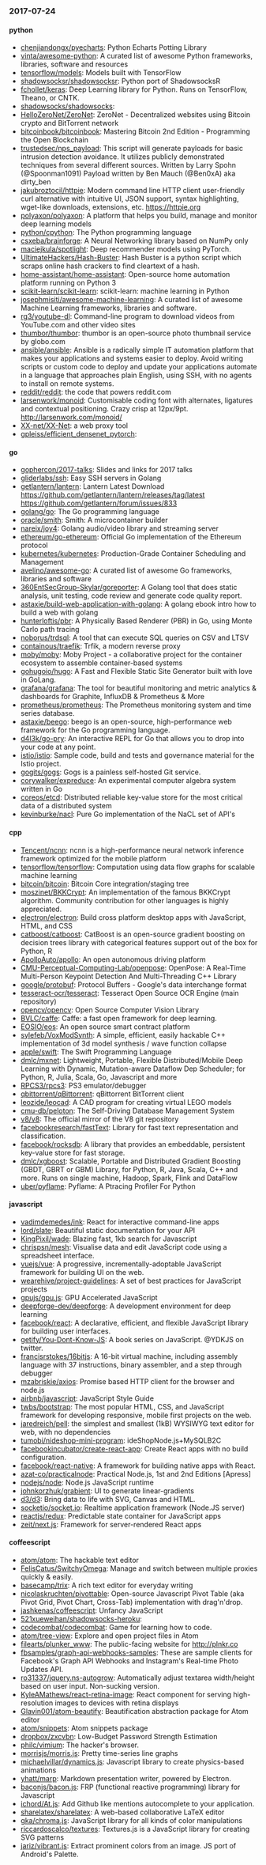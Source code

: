 ### 2017-07-24

#### python
* [chenjiandongx/pyecharts](https://github.com/chenjiandongx/pyecharts): Python Echarts Potting Library
* [vinta/awesome-python](https://github.com/vinta/awesome-python): A curated list of awesome Python frameworks, libraries, software and resources
* [tensorflow/models](https://github.com/tensorflow/models): Models built with TensorFlow
* [shadowsocksr/shadowsocksr](https://github.com/shadowsocksr/shadowsocksr): Python port of ShadowsocksR
* [fchollet/keras](https://github.com/fchollet/keras): Deep Learning library for Python. Runs on TensorFlow, Theano, or CNTK.
* [shadowsocks/shadowsocks](https://github.com/shadowsocks/shadowsocks): 
* [HelloZeroNet/ZeroNet](https://github.com/HelloZeroNet/ZeroNet): ZeroNet - Decentralized websites using Bitcoin crypto and BitTorrent network
* [bitcoinbook/bitcoinbook](https://github.com/bitcoinbook/bitcoinbook): Mastering Bitcoin 2nd Edition - Programming the Open Blockchain
* [trustedsec/nps_payload](https://github.com/trustedsec/nps_payload): This script will generate payloads for basic intrusion detection avoidance. It utilizes publicly demonstrated techniques from several different sources. Written by Larry Spohn (@Spoonman1091) Payload written by Ben Mauch (@Ben0xA) aka dirty_ben
* [jakubroztocil/httpie](https://github.com/jakubroztocil/httpie): Modern command line HTTP client  user-friendly curl alternative with intuitive UI, JSON support, syntax highlighting, wget-like downloads, extensions, etc. https://httpie.org
* [polyaxon/polyaxon](https://github.com/polyaxon/polyaxon): A platform that helps you build, manage and monitor deep learning models
* [python/cpython](https://github.com/python/cpython): The Python programming language
* [csxeba/brainforge](https://github.com/csxeba/brainforge): A Neural Networking library based on NumPy only
* [maciejkula/spotlight](https://github.com/maciejkula/spotlight): Deep recommender models using PyTorch.
* [UltimateHackers/Hash-Buster](https://github.com/UltimateHackers/Hash-Buster): Hash Buster is a python script which scraps online hash crackers to find cleartext of a hash.
* [home-assistant/home-assistant](https://github.com/home-assistant/home-assistant):  Open-source home automation platform running on Python 3
* [scikit-learn/scikit-learn](https://github.com/scikit-learn/scikit-learn): scikit-learn: machine learning in Python
* [josephmisiti/awesome-machine-learning](https://github.com/josephmisiti/awesome-machine-learning): A curated list of awesome Machine Learning frameworks, libraries and software.
* [rg3/youtube-dl](https://github.com/rg3/youtube-dl): Command-line program to download videos from YouTube.com and other video sites
* [thumbor/thumbor](https://github.com/thumbor/thumbor): thumbor is an open-source photo thumbnail service by globo.com
* [ansible/ansible](https://github.com/ansible/ansible): Ansible is a radically simple IT automation platform that makes your applications and systems easier to deploy. Avoid writing scripts or custom code to deploy and update your applications automate in a language that approaches plain English, using SSH, with no agents to install on remote systems.
* [reddit/reddit](https://github.com/reddit/reddit): the code that powers reddit.com
* [larsenwork/monoid](https://github.com/larsenwork/monoid): Customisable coding font with alternates, ligatures and contextual positioning. Crazy crisp at 12px/9pt. http://larsenwork.com/monoid/
* [XX-net/XX-Net](https://github.com/XX-net/XX-Net): a web proxy tool
* [gpleiss/efficient_densenet_pytorch](https://github.com/gpleiss/efficient_densenet_pytorch): 

#### go
* [gophercon/2017-talks](https://github.com/gophercon/2017-talks): Slides and links for 2017 talks
* [gliderlabs/ssh](https://github.com/gliderlabs/ssh): Easy SSH servers in Golang
* [getlantern/lantern](https://github.com/getlantern/lantern): Lantern Latest Download https://github.com/getlantern/lantern/releases/tag/latest  https://github.com/getlantern/forum/issues/833 
* [golang/go](https://github.com/golang/go): The Go programming language
* [oracle/smith](https://github.com/oracle/smith): Smith: A microcontainer builder
* [nareix/joy4](https://github.com/nareix/joy4): Golang audio/video library and streaming server
* [ethereum/go-ethereum](https://github.com/ethereum/go-ethereum): Official Go implementation of the Ethereum protocol
* [kubernetes/kubernetes](https://github.com/kubernetes/kubernetes): Production-Grade Container Scheduling and Management
* [avelino/awesome-go](https://github.com/avelino/awesome-go): A curated list of awesome Go frameworks, libraries and software
* [360EntSecGroup-Skylar/goreporter](https://github.com/360EntSecGroup-Skylar/goreporter): A Golang tool that does static analysis, unit testing, code review and generate code quality report.
* [astaxie/build-web-application-with-golang](https://github.com/astaxie/build-web-application-with-golang): A golang ebook intro how to build a web with golang
* [hunterloftis/pbr](https://github.com/hunterloftis/pbr): A Physically Based Renderer (PBR) in Go, using Monte Carlo path tracing
* [noborus/trdsql](https://github.com/noborus/trdsql): A tool that can execute SQL queries on CSV and LTSV
* [containous/traefik](https://github.com/containous/traefik): Trfik, a modern reverse proxy
* [moby/moby](https://github.com/moby/moby): Moby Project - a collaborative project for the container ecosystem to assemble container-based systems
* [gohugoio/hugo](https://github.com/gohugoio/hugo): A Fast and Flexible Static Site Generator built with love in GoLang.
* [grafana/grafana](https://github.com/grafana/grafana): The tool for beautiful monitoring and metric analytics & dashboards for Graphite, InfluxDB & Prometheus & More
* [prometheus/prometheus](https://github.com/prometheus/prometheus): The Prometheus monitoring system and time series database.
* [astaxie/beego](https://github.com/astaxie/beego): beego is an open-source, high-performance web framework for the Go programming language.
* [d4l3k/go-pry](https://github.com/d4l3k/go-pry): An interactive REPL for Go that allows you to drop into your code at any point.
* [istio/istio](https://github.com/istio/istio): Sample code, build and tests and governance material for the Istio project.
* [gogits/gogs](https://github.com/gogits/gogs): Gogs is a painless self-hosted Git service.
* [corywalker/expreduce](https://github.com/corywalker/expreduce): An experimental computer algebra system written in Go
* [coreos/etcd](https://github.com/coreos/etcd): Distributed reliable key-value store for the most critical data of a distributed system
* [kevinburke/nacl](https://github.com/kevinburke/nacl): Pure Go implementation of the NaCL set of API's

#### cpp
* [Tencent/ncnn](https://github.com/Tencent/ncnn): ncnn is a high-performance neural network inference framework optimized for the mobile platform
* [tensorflow/tensorflow](https://github.com/tensorflow/tensorflow): Computation using data flow graphs for scalable machine learning
* [bitcoin/bitcoin](https://github.com/bitcoin/bitcoin): Bitcoin Core integration/staging tree
* [moszinet/BKKCrypt](https://github.com/moszinet/BKKCrypt): An implementation of the famous BKKCrypt algorithm. Community contribution for other languages is highly appreciated.
* [electron/electron](https://github.com/electron/electron): Build cross platform desktop apps with JavaScript, HTML, and CSS
* [catboost/catboost](https://github.com/catboost/catboost): CatBoost is an open-source gradient boosting on decision trees library with categorical features support out of the box for Python, R
* [ApolloAuto/apollo](https://github.com/ApolloAuto/apollo): An open autonomous driving platform
* [CMU-Perceptual-Computing-Lab/openpose](https://github.com/CMU-Perceptual-Computing-Lab/openpose): OpenPose: A Real-Time Multi-Person Keypoint Detection And Multi-Threading C++ Library
* [google/protobuf](https://github.com/google/protobuf): Protocol Buffers - Google's data interchange format
* [tesseract-ocr/tesseract](https://github.com/tesseract-ocr/tesseract): Tesseract Open Source OCR Engine (main repository)
* [opencv/opencv](https://github.com/opencv/opencv): Open Source Computer Vision Library
* [BVLC/caffe](https://github.com/BVLC/caffe): Caffe: a fast open framework for deep learning.
* [EOSIO/eos](https://github.com/EOSIO/eos): An open source smart contract platform
* [sylefeb/VoxModSynth](https://github.com/sylefeb/VoxModSynth): A simple, efficient, easily hackable C++ implementation of 3d model synthesis / wave function collapse
* [apple/swift](https://github.com/apple/swift): The Swift Programming Language
* [dmlc/mxnet](https://github.com/dmlc/mxnet): Lightweight, Portable, Flexible Distributed/Mobile Deep Learning with Dynamic, Mutation-aware Dataflow Dep Scheduler; for Python, R, Julia, Scala, Go, Javascript and more
* [RPCS3/rpcs3](https://github.com/RPCS3/rpcs3): PS3 emulator/debugger
* [qbittorrent/qBittorrent](https://github.com/qbittorrent/qBittorrent): qBittorrent BitTorrent client
* [leozide/leocad](https://github.com/leozide/leocad): A CAD program for creating virtual LEGO models
* [cmu-db/peloton](https://github.com/cmu-db/peloton): The Self-Driving Database Management System
* [v8/v8](https://github.com/v8/v8): The official mirror of the V8 git repository
* [facebookresearch/fastText](https://github.com/facebookresearch/fastText): Library for fast text representation and classification.
* [facebook/rocksdb](https://github.com/facebook/rocksdb): A library that provides an embeddable, persistent key-value store for fast storage.
* [dmlc/xgboost](https://github.com/dmlc/xgboost): Scalable, Portable and Distributed Gradient Boosting (GBDT, GBRT or GBM) Library, for Python, R, Java, Scala, C++ and more. Runs on single machine, Hadoop, Spark, Flink and DataFlow
* [uber/pyflame](https://github.com/uber/pyflame): Pyflame: A Ptracing Profiler For Python

#### javascript
* [vadimdemedes/ink](https://github.com/vadimdemedes/ink):  React for interactive command-line apps
* [lord/slate](https://github.com/lord/slate): Beautiful static documentation for your API
* [KingPixil/wade](https://github.com/KingPixil/wade):  Blazing fast, 1kb search for Javascript
* [chrispsn/mesh](https://github.com/chrispsn/mesh): Visualise data and edit JavaScript code using a spreadsheet interface.
* [vuejs/vue](https://github.com/vuejs/vue): A progressive, incrementally-adoptable JavaScript framework for building UI on the web.
* [wearehive/project-guidelines](https://github.com/wearehive/project-guidelines): A set of best practices for JavaScript projects
* [gpujs/gpu.js](https://github.com/gpujs/gpu.js): GPU Accelerated JavaScript
* [deepforge-dev/deepforge](https://github.com/deepforge-dev/deepforge): A development environment for deep learning
* [facebook/react](https://github.com/facebook/react): A declarative, efficient, and flexible JavaScript library for building user interfaces.
* [getify/You-Dont-Know-JS](https://github.com/getify/You-Dont-Know-JS): A book series on JavaScript. @YDKJS on twitter.
* [francisrstokes/16bitjs](https://github.com/francisrstokes/16bitjs): A 16-bit virtual machine, including assembly language with 37 instructions, binary assembler, and a step through debugger
* [mzabriskie/axios](https://github.com/mzabriskie/axios): Promise based HTTP client for the browser and node.js
* [airbnb/javascript](https://github.com/airbnb/javascript): JavaScript Style Guide
* [twbs/bootstrap](https://github.com/twbs/bootstrap): The most popular HTML, CSS, and JavaScript framework for developing responsive, mobile first projects on the web.
* [jaredreich/pell](https://github.com/jaredreich/pell):  the simplest and smallest (1kB) WYSIWYG text editor for web, with no dependencies
* [tumobi/nideshop-mini-program](https://github.com/tumobi/nideshop-mini-program): ideShopNode.js+MySQLB2C
* [facebookincubator/create-react-app](https://github.com/facebookincubator/create-react-app): Create React apps with no build configuration.
* [facebook/react-native](https://github.com/facebook/react-native): A framework for building native apps with React.
* [azat-co/practicalnode](https://github.com/azat-co/practicalnode): Practical Node.js, 1st and 2nd Editions [Apress]
* [nodejs/node](https://github.com/nodejs/node): Node.js JavaScript runtime 
* [johnkorzhuk/grabient](https://github.com/johnkorzhuk/grabient): UI to generate linear-gradients
* [d3/d3](https://github.com/d3/d3): Bring data to life with SVG, Canvas and HTML. 
* [socketio/socket.io](https://github.com/socketio/socket.io): Realtime application framework (Node.JS server)
* [reactjs/redux](https://github.com/reactjs/redux): Predictable state container for JavaScript apps
* [zeit/next.js](https://github.com/zeit/next.js): Framework for server-rendered React apps

#### coffeescript
* [atom/atom](https://github.com/atom/atom): The hackable text editor
* [FelisCatus/SwitchyOmega](https://github.com/FelisCatus/SwitchyOmega): Manage and switch between multiple proxies quickly & easily.
* [basecamp/trix](https://github.com/basecamp/trix): A rich text editor for everyday writing
* [nicolaskruchten/pivottable](https://github.com/nicolaskruchten/pivottable): Open-source Javascript Pivot Table (aka Pivot Grid, Pivot Chart, Cross-Tab) implementation with drag'n'drop.
* [jashkenas/coffeescript](https://github.com/jashkenas/coffeescript): Unfancy JavaScript
* [521xueweihan/shadowsocks-heroku](https://github.com/521xueweihan/shadowsocks-heroku): 
* [codecombat/codecombat](https://github.com/codecombat/codecombat): Game for learning how to code.
* [atom/tree-view](https://github.com/atom/tree-view): Explore and open project files in Atom
* [filearts/plunker_www](https://github.com/filearts/plunker_www): The public-facing website for http://plnkr.co
* [fbsamples/graph-api-webhooks-samples](https://github.com/fbsamples/graph-api-webhooks-samples): These are sample clients for Facebook's Graph API Webhooks and Instagram's Real-time Photo Updates API.
* [ro31337/jquery.ns-autogrow](https://github.com/ro31337/jquery.ns-autogrow): Automatically adjust textarea width/height based on user input. Non-sucking version.
* [KyleAMathews/react-retina-image](https://github.com/KyleAMathews/react-retina-image): React component for serving high-resolution images to devices with retina displays
* [Glavin001/atom-beautify](https://github.com/Glavin001/atom-beautify):  Beautification abstraction package for Atom editor
* [atom/snippets](https://github.com/atom/snippets): Atom snippets package
* [dropbox/zxcvbn](https://github.com/dropbox/zxcvbn): Low-Budget Password Strength Estimation
* [philc/vimium](https://github.com/philc/vimium): The hacker's browser.
* [morrisjs/morris.js](https://github.com/morrisjs/morris.js): Pretty time-series line graphs
* [michaelvillar/dynamics.js](https://github.com/michaelvillar/dynamics.js): Javascript library to create physics-based animations
* [yhatt/marp](https://github.com/yhatt/marp): Markdown presentation writer, powered by Electron.
* [baconjs/bacon.js](https://github.com/baconjs/bacon.js): FRP (functional reactive programming) library for Javascript
* [ichord/At.js](https://github.com/ichord/At.js): Add Github like mentions autocomplete to your application.
* [sharelatex/sharelatex](https://github.com/sharelatex/sharelatex): A web-based collaborative LaTeX editor
* [gka/chroma.js](https://github.com/gka/chroma.js): JavaScript library for all kinds of color manipulations
* [riccardoscalco/textures](https://github.com/riccardoscalco/textures): Textures.js is a JavaScript library for creating SVG patterns
* [jariz/vibrant.js](https://github.com/jariz/vibrant.js): Extract prominent colors from an image. JS port of Android's Palette.
